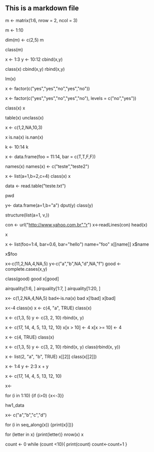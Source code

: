 ## This is a markdown file

m <- matrix(1:6, nrow = 2, ncol = 3)

m <- 1:10

dim(m) <- c(2,5)
m

class(m)

x <- 1:3
y <- 10:12
cbind(x,y)

class(x)
cbind(x,y)
rbind(x,y)


lm(x)

x <- factor(c("yes","yes","no","yes","no"))

x <- factor(c("yes","yes","no","yes","no"),
    levels = c("no","yes"))


class(x)
x

table(x)
unclass(x)


x <- c(1,2,NA,10,3)


x
is.na(x)
is.nan(x)


k <- 10:14
k

x <- data.frame(foo = 11:14, bar = c(T,T,F,F))


names(x)
names(x) <- c("teste","teste2")


x <- list(a=1,b=2,c=4)
class(x)
x

data <- read.table("teste.txt")

pwd


y<- data.frame(a=1,b="a")
dput(y)
class(y)

structure(list(a=1,
               v,))



con <- url("http://www.yahoo.com.br","r")
x<-readLines(con)
head(x)

x

x <- list(foo=1:4, bar=0.6, bar="hello")
name="foo"
x[[name]]
x$name

x$foo



x<-c(11,2,NA,4,NA,5)
y<-c("a","b",NA,"d",NA,"f")
good <-complete.cases(x,y)


class(good)
good
x[good]

airquality[1:6, ]
airquality[1:7, ]
airquality[1:20, ]


x<- c(1,2,NA,4,NA,5)
bad<-is.na(x)
bad
x[!bad]
x[bad]


x<-4
class(x)
x <- c(4, "a", TRUE)
class(x)

x <- c(1,3, 5)
y <- c(3, 2, 10)
rbind(x, y)



x <- c(17, 14, 4, 5, 13, 12, 10)
x[x > 10] <- 4
x[x >= 10] <- 4


 x <- c(4, TRUE)
 class(x)
 
 
 x <- c(1,3, 5)
 y <- c(3, 2, 10)
 rbind(x, y)
 class(rbind(x, y))
 
 x <- list(2, "a", "b", TRUE)
 x[[2]]
 class(x[[2]])
 
 x <- 1:4 
 y <- 2:3
 x + y
 
 x <- c(17, 14, 4, 5, 13, 12, 10)
 
 
 
 x<-
 
 for (i in 1:10) {if (i>0) {x<-3}}
 
 hw1_data
 
 x<- c("a","b","c","d")
 
 for (i in seq_along(x)) {print(x[i])}
 
 for (letter in x) {print(letter)}
 nrow(x)
 x
 
 
 count <- 0
 while (count <10){
  print(count)
  count<-count+1
 }
 